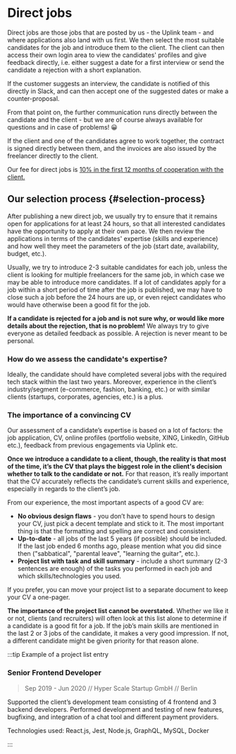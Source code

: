 # Direct jobs

Direct jobs are those jobs that are posted by us - the Uplink team - and where applications also land with us first. We then select the most suitable candidates for the job and introduce them to the client. The client can then access their own login area to view the candidates' profiles and give feedback directly, i.e. either suggest a date for a first interview or send the candidate a rejection with a short explanation.

If the customer suggests an interview, the candidate is notified of this directly in Slack, and can then accept one of the suggested dates or make a counter-proposal.

From that point on, the further communication runs directly between the candidate and the client - but we are of course always available for questions and in case of problems! 😀

If the client and one of the candidates agree to work together, the contract is signed directly between them, and the invoices are also issued by the freelancer directly to the client.

Our fee for direct jobs is [10% in the first 12 months of cooperation with the client.](090-our-fee.md)

## Our selection process {#selection-process}

After publishing a new direct job, we usually try to ensure that it remains open for applications for at least 24 hours, so that all interested candidates have the opportunity to apply at their own pace. We then review the applications in terms of the candidates' expertise (skills and experience) and how well they meet the parameters of the job (start date, availability, budget, etc.).

Usually, we try to introduce 2-3 suitable candidates for each job, unless the client is looking for multiple freelancers for the same job, in which case we may be able to introduce more candidates. If a lot of candidates apply for a job within a short period of time after the job is published, we may have to close such a job before the 24 hours are up, or even reject candidates who would have otherwise been a good fit for the job.

**If a candidate is rejected for a job and is not sure why, or would like more details about the rejection, that is no problem!** We always try to give everyone as detailed feedback as possible. A rejection is never meant to be personal.

### How do we assess the candidate's expertise?

Ideally, the candidate should have completed several jobs with the required tech stack within the last two years. Moreover, experience in the client’s industry/segment (e-commerce, fashion, banking, etc.) or with similar clients (startups, corporates, agencies, etc.) is a plus.

### The importance of a convincing CV

Our assessment of a candidate’s expertise is based on a lot of factors: the job application, CV, online profiles (portfolio website, XING, LinkedIn, GitHub etc.), feedback from previous engagements via Uplink etc.

**Once we introduce a candidate to a client, though, the reality is that most of the time, it’s the CV that plays the biggest role in the client's decision whether to talk to the candidate or not.** For that reason, it’s really important that the CV accurately reflects the candidate’s current skills and experience, especially in regards to the client’s job.

From our experience, the most important aspects of a good CV are:

* **No obvious design flaws** - you don’t have to spend hours to design your CV, just pick a decent template and stick to it. The most important thing is that the formatting and spelling are correct and consistent.
* **Up-to-date** - all jobs of the last 5 years (if possible) should be included. If the last job ended 6 months ago, please mention what you did since then ("sabbatical", "parental leave", "learning the guitar", etc.).
* **Project list with task and skill summary** - include a short summary (2-3 sentences are enough) of the tasks you performed in each job and which skills/technologies you used.

If you prefer, you can move your project list to a separate document to keep your CV a one-pager.

**The importance of the project list cannot be overstated.** Whether we like it or not, clients (and recruiters) will often look at this list alone to determine if a candidate is a good fit for a job. If the job’s main skills are mentioned in the last 2 or 3 jobs of the candidate, it makes a very good impression. If not, a different candidate might be given priority for that reason alone.

:::tip Example of a project list entry

### Senior Frontend Developer

> Sep 2019 - Jun 2020 // Hyper Scale Startup GmbH // Berlin

Supported the client’s development team consisting of 4 frontend and 3 backend developers. Performed development and testing of new features, bugfixing, and integration of a chat tool and different payment providers.

Technologies used: React.js, Jest, Node.js, GraphQL, MySQL, Docker

:::
